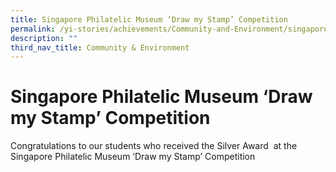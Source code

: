 ```yaml
---
title: Singapore Philatelic Museum ‘Draw my Stamp’ Competition
permalink: /yi-stories/achievements/Community-and-Environment/singapore-philatelic-museum-competition/
description: ""
third_nav_title: Community & Environment
---
```

# **Singapore Philatelic Museum ‘Draw my Stamp’ Competition**

Congratulations to our students who received the Silver Award  at the Singapore Philatelic Museum ‘Draw my Stamp’ Competition